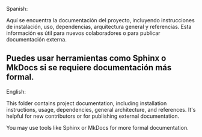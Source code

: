 Spanish: 

Aquí se encuentra la documentación del proyecto, incluyendo instrucciones de instalación, uso, dependencias, arquitectura general y referencias. Esta información es útil para nuevos colaboradores o para publicar documentación externa.

Puedes usar herramientas como Sphinx o MkDocs si se requiere documentación más formal.
---------------------------------------------------------------------------

English: 

This folder contains project documentation, including installation instructions, usage, dependencies, general architecture, and references. It's helpful for new contributors or for publishing external documentation.

You may use tools like Sphinx or MkDocs for more formal documentation.